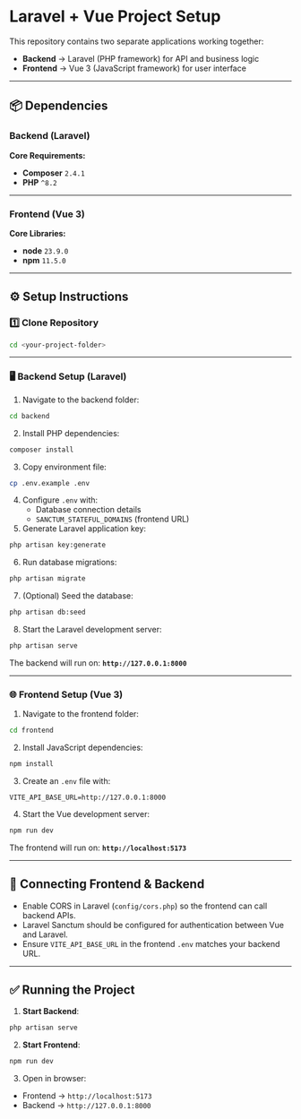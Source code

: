 # Laravel + Vue Project Setup

This repository contains two separate applications working together:
- **Backend** → Laravel (PHP framework) for API and business logic
- **Frontend** → Vue 3 (JavaScript framework) for user interface

---

## 📦 Dependencies

### Backend (Laravel)

**Core Requirements:**
- **Composer** `2.4.1`
- **PHP** `^8.2` 

---

### Frontend (Vue 3)

**Core Libraries:**
- **node** `23.9.0`
- **npm** `11.5.0`

---

## ⚙️ Setup Instructions

### 1️⃣ Clone Repository
```bash
cd <your-project-folder>
```

---

### 🖥 Backend Setup (Laravel)
1. Navigate to the backend folder:
```bash
cd backend
```
2. Install PHP dependencies:
```bash
composer install
```
3. Copy environment file:
```bash
cp .env.example .env
```
4. Configure `.env` with:
   - Database connection details
   - `SANCTUM_STATEFUL_DOMAINS` (frontend URL)
5. Generate Laravel application key:
```bash
php artisan key:generate
```
6. Run database migrations:
```bash
php artisan migrate
```
7. (Optional) Seed the database:
```bash
php artisan db:seed
```
8. Start the Laravel development server:
```bash
php artisan serve
```
The backend will run on: **`http://127.0.0.1:8000`**

---

### 🌐 Frontend Setup (Vue 3)
1. Navigate to the frontend folder:
```bash
cd frontend
```
2. Install JavaScript dependencies:
```bash
npm install
```
3. Create an `.env` file with:
```env
VITE_API_BASE_URL=http://127.0.0.1:8000
```
4. Start the Vue development server:
```bash
npm run dev
```
The frontend will run on: **`http://localhost:5173`**

---

## 🔗 Connecting Frontend & Backend
- Enable CORS in Laravel (`config/cors.php`) so the frontend can call backend APIs.
- Laravel Sanctum should be configured for authentication between Vue and Laravel.
- Ensure `VITE_API_BASE_URL` in the frontend `.env` matches your backend URL.

---

## ✅ Running the Project
1. **Start Backend**:
```bash
php artisan serve
```
2. **Start Frontend**:
```bash
npm run dev
```
3. Open in browser:
- Frontend → `http://localhost:5173`
- Backend → `http://127.0.0.1:8000`
